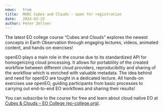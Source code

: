 ```yaml
---
news:   true
title:  MOOC Cubes and Clouds - open for registration
date:   2024-03-22
author: Peter Zellner
---
```



The latest EO college course “Cubes and Clouds” explores the newest concepts in Earth Observation through engaging lectures, videos, animated content, and hands-on exercises!


openEO plays a main role in the course due to its standardized API for homogenizing cloud processing. It allows for portablility of the created workflow between different cloud providers, reproducibility and sharing of the workflow which is enriched with valuable metadata. The idea behind and need for openEO are tought in a dedicated lecture. All hands-on exercises use openEO, guiding participants from basic processes to carrying out end-to-end EO workflows and sharing their results!


You can subscribe to the course for free and learn about cloud native EO at [Cubes & Clouds – EO College (eo-college.org)](https://eo-college.org/courses/cubes-and-clouds/).
